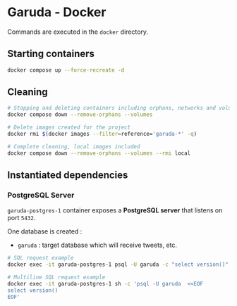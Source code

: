 # Garuda - Docker

Commands are executed in the `docker` directory.

## Starting containers

```sh
docker compose up --force-recreate -d
```

## Cleaning

```sh
# Stopping and deleting containers including orphans, networks and volumes
docker compose down --remove-orphans --volumes

# Delete images created for the project
docker rmi $(docker images --filter=reference='garuda-*' -q)

# Complete cleaning, local images included
docker compose down --remove-orphans --volumes --rmi local
```

## Instantiated dependencies

### PostgreSQL Server
`garuda-postgres-1` container exposes a **PostgreSQL server** that listens on port `5432`.

One database is created :
* `garuda` : target database which will receive tweets, etc.

```sh
# SQL request example
docker exec -it garuda-postgres-1 psql -U garuda -c "select version()"

# Multiline SQL request example
docker exec -it garuda-postgres-1 sh -c 'psql -U garuda  <<EOF
select version()
EOF'
```
